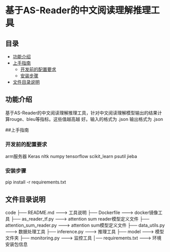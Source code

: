 # 基于AS-Reader的中文阅读理解推理工具

## 目录

+ <a href="#1">功能介绍</a>
+ <a href="#2">上手指南</a>
  + <a href="#3">开发前的配置要求</a>
  + <a href="#4">安装步骤</a>
+ <a href="#5">文件目录说明</a>

## <span name="1">功能介绍</span>

​		基于AS-Reader的中文阅读理解推理工具，针对中文阅读理解模型输出的结果计算rouge、bleu等指标。这些值越高越 好。输入的格式为 .json 输出格式为 .json

##<span name="2">上手指南 </span>

### <span name="3">开发前的配置要求</span>

arm服务器
Keras
nltk
numpy
tensorflow
scikit_learn
psutil
jieba

### <span name="4">安装步骤</span>

pip install -r requirements.txt

## <span name="5">文件目录说明</span>

code
├── README.md ---> 工具说明
├── Dockerfile ---> docker镜像工具
├── as_reader_tf.py ---> attention sum reader模型定义文件
├── attention_sum_reader.py ---> attention sum模型定义文件
├── data_utils.py ---> 数据处理工具
├── inference.py ---> 推理工具
├── model ---> 模型文件夹
├── monitoring.py ---> 监控工具
│── requirements.txt ---> 环境安装包信息